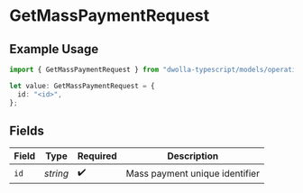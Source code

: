 # GetMassPaymentRequest

## Example Usage

```typescript
import { GetMassPaymentRequest } from "dwolla-typescript/models/operations";

let value: GetMassPaymentRequest = {
  id: "<id>",
};
```

## Fields

| Field                          | Type                           | Required                       | Description                    |
| ------------------------------ | ------------------------------ | ------------------------------ | ------------------------------ |
| `id`                           | *string*                       | :heavy_check_mark:             | Mass payment unique identifier |